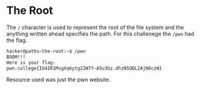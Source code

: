 # The Root

The `/` character is used to represent the root of the file system and the anything written ahead specifies the path. For this challenege the `/pwn` had the flag.

```bash
hacker@paths~the-root:~$ /pwn
BOOM!!!
Here is your flag:
pwn.college{IU4IR1MvgXq6ytg22W7Y-A5u3Uz.dhzN5QDL2AjN0czW}
```
Resource used was just the pwn website.
